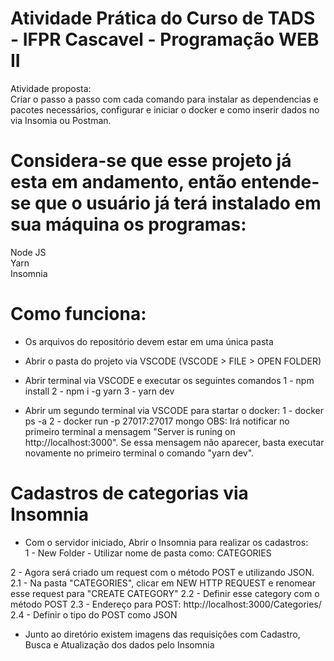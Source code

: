 # Atividade Prática do Curso de TADS - IFPR Cascavel - Programação WEB II</br>

Atividade proposta:</br>
Criar o passo a passo com cada comando para instalar as dependencias e pacotes necessários, configurar e iniciar o docker e como inserir dados no via Insomia ou Postman.</br>

# Considera-se que esse projeto já esta em andamento, então entende-se que o usuário já terá instalado em sua máquina os programas:</br>
Node JS</br>
Yarn</br>
Insomnia</br>

# Como funciona:</br>
- Os arquivos do repositório devem estar em uma única pasta</br>
- Abrir o pasta do projeto via VSCODE (VSCODE > FILE > OPEN FOLDER)
- Abrir terminal via VSCODE e executar os seguintes comandos
1 - npm install
2 - npm i -g yarn
3 - yarn dev

- Abrir um segundo terminal via VSCODE para startar o docker:
1 - docker ps -a
2 - docker run -p 27017:27017 mongo
OBS: Irá notificar no primeiro terminal a mensagem "Server is runing on http://localhost:3000". Se essa mensagem não aparecer, basta executar novamente no primeiro terminal o comando "yarn dev".

# Cadastros de categorias via Insomnia
- Com o servidor iniciado, Abrir o Insomnia para realizar os cadastros:</br>
1 - New Folder - Utilizar nome de pasta como: CATEGORIES

2 - Agora será criado um request com o método POST e utilizando JSON.
2.1 - Na pasta "CATEGORIES", clicar em NEW HTTP REQUEST e renomear esse request para "CREATE CATEGORY"
2.2 - Definir esse category com o método POST 
2.3 - Endereço para POST: http://localhost:3000/Categories/
2.4 - Definir o tipo do POST como JSON




- Junto ao diretório existem imagens das requisições com Cadastro, Busca e Atualização dos dados pelo Insomnia</br>
